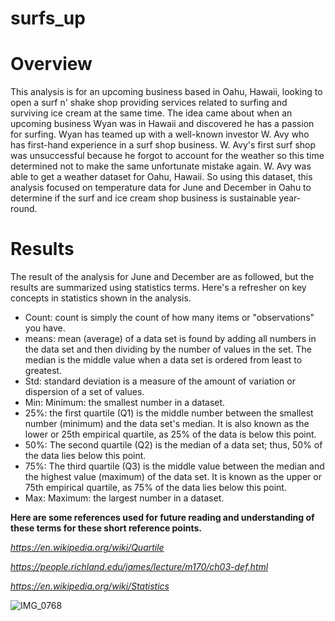 # surfs_up
# Overview 

This analysis is for an upcoming business based in Oahu, Hawaii, looking to open a surf n' shake shop providing services related to surfing and surviving ice cream at the same time. The idea came about when an upcoming business Wyan was in Hawaii and discovered he has a passion for surfing. Wyan has teamed up with a well-known investor W. Avy who has first-hand experience in a surf shop business. W. Avy's first surf shop was unsuccessful because he forgot to account for the weather so this time determined not to make the same unfortunate mistake again. W. Avy was able to get a weather dataset for Oahu, Hawaii. So using this dataset, this analysis focused on temperature data for June and December in Oahu to determine if the surf and ice cream shop business is sustainable year-round.

# Results 

The result of the analysis for June and December are as followed, but the results are summarized using statistics terms. Here's a refresher on key concepts in statistics shown in the analysis. 

 * Count: count is simply the count of how many items or "observations" you have.
 * means: mean (average) of a data set is found by adding all numbers in the data set and then dividing by the number of values in the set. The median is the middle value when a data set is ordered from least to greatest.
 * Std: standard deviation is a measure of the amount of variation or dispersion of a set of values. 
 * Min: Minimum: the smallest number in a dataset.
 * 25%: the first quartile (Q1) is the middle number between the smallest number (minimum) and the data set's median. It is also known as the lower or 25th empirical quartile, as 25% of the data is below this point.
 * 50%: The second quartile (Q2) is the median of a data set; thus, 50% of the data lies below this point.
 * 75%: The third quartile (Q3) is the middle value between the median and the highest value (maximum) of the data set. It is known as the upper or 75th empirical quartile, as 75% of the data lies below this point. 
 * Max: Maximum: the largest number in a dataset.

__Here are some references used for future reading and understanding of these terms for these short reference points.__ 

_https://en.wikipedia.org/wiki/Quartile_

_https://people.richland.edu/james/lecture/m170/ch03-def.html_

_https://en.wikipedia.org/wiki/Statistics_

![IMG_0768](https://user-images.githubusercontent.com/74740339/107158689-d3b82a80-6959-11eb-8e61-2fb8be8a7dbd.JPG)

